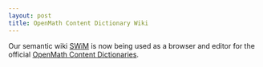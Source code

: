 ```yaml
---
layout: post
title: OpenMath Content Dictionary Wiki
---
```

 Our semantic wiki [SWiM](http://kwarc.info/projects/swim/) is now being used as a browser and editor for the official [OpenMath Content Dictionaries](http://www.openmath.org).
